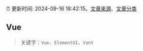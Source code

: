:alarm_clock: 更新时间: 2024-09-16 18:42:15。[文章来源](/README.md)、[文章分类](/TAGS.md)

## Vue


> 关键字：`Vue`、`ElementUI`、`Vant`



